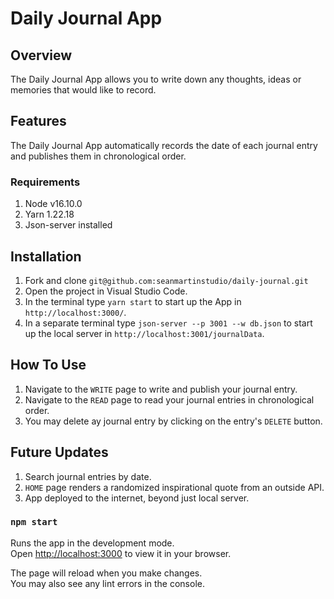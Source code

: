 # Daily Journal App

## Overview
The Daily Journal App allows you to write down any thoughts, ideas or memories that would like to record.

## Features
The Daily Journal App automatically records the date of each journal entry and publishes them in chronological order.

### Requirements
1. Node v16.10.0
2. Yarn 1.22.18
3. Json-server installed

## Installation
1. Fork and clone `git@github.com:seanmartinstudio/daily-journal.git`
2. Open the project in Visual Studio Code.
3. In the terminal type `yarn start` to start up the App in `http://localhost:3000/`.
4. In a separate terminal type `json-server --p 3001 --w db.json` to start up the local server in `http://localhost:3001/journalData`.

## How To Use
1. Navigate to the `WRITE` page to write and publish your journal entry.
2. Navigate to the `READ` page to read your journal entries in chronological order.
3. You may delete ay journal entry by clicking on the entry's `DELETE` button. 

## Future Updates
1. Search journal entries by date.
2. `HOME` page renders a randomized inspirational quote from an outside API.
3. App deployed to the internet, beyond just local server. 


### `npm start`

Runs the app in the development mode.\
Open [http://localhost:3000](http://localhost:3000) to view it in your browser.

The page will reload when you make changes.\
You may also see any lint errors in the console.

